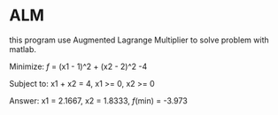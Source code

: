 # ALM

this program use Augmented Lagrange Multiplier to solve problem with matlab.


Minimize: *f* = (x1 - 1)^2 + (x2 - 2)^2 -4

Subject to: x1 + x2 = 4, x1 >= 0, x2 >= 0

Answer: x1 = 2.1667, x2 = 1.8333, *f*(min) = -3.973
